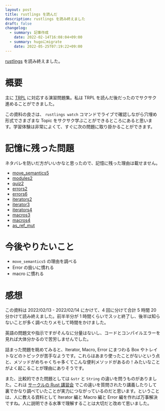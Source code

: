 ```yaml
---
layout: post
title: rustlings を読んだ
description: rustlings を読み終えました
draft: false
changelog:
  - summary: 記事作成
    date: 2022-02-14T16:08:04+09:00
  - summary: hugoにmigrate
    date: 2022-05-25T07:19:22+09:00
---
```


[rustlings](https://github.com/rust-lang/rustlings) を読み終えました。

# 概要

主に [TRPL](https://doc.rust-lang.org/book/) に対応する演習問題集。私は TRPL を読んだ後だったのでサクサク進めることができました。

この資料の良さは、 `rustlings watch` コマンドでライブで確認しながら穴埋め形式でさまざまな Topic をサクサク学ぶことができるところにあると思います。学習体験は非常によくて、すぐに次の問題に取り掛かることができます。

# 記憶に残った問題

ネタバレを防いだ方がいいかなと思ったので、記憶に残った理由は載せません。

- [move_semantics5](https://github.com/rust-lang/rustlings/blob/cd2b5e8e3b616e769d2c17df45f813772aa81530/exercises/move_semantics/move_semantics5.rs)
- [modules2](https://github.com/rust-lang/rustlings/blob/1c3beb0a59178c950dc05fe8ee2346b017429ae0/exercises/modules/modules2.rs)
- [quiz2](https://github.com/rust-lang/rustlings/blob/101072ab9f8c80b40b8b88cb06cbe38aca2481c5/exercises/quiz2.rs)
- [errors2](https://github.com/rust-lang/rustlings/blob/ec2d4bd3ee665f2a4c79dd42c41078223074d4c1/exercises/error_handling/errors2.rs)
- [errors6](https://github.com/rust-lang/rustlings/blob/b7ddd09fab97fc96f032bc8c0b9e1a64e5ffbcdd/exercises/error_handling/errors6.rs)
- [iterators2](https://github.com/rust-lang/rustlings/blob/baf4ba175ba6eb92989e3dd54ecbec4bedc9a863/exercises/standard_library_types/iterators2.rs)
- [iterator3](https://github.com/rust-lang/rustlings/blob/c6712dfccd1a093e590ad22bbc4f49edc417dac0/exercises/standard_library_types/iterators3.rs)
- [iterators4](https://github.com/rust-lang/rustlings/blob/959008284834bece0196a01e17ac69a7e3590116/exercises/standard_library_types/iterators4.rs)
- [macros3](https://github.com/rust-lang/rustlings/blob/ec2d4bd3ee665f2a4c79dd42c41078223074d4c1/exercises/macros/macros3.rs)
- [macros4](https://github.com/rust-lang/rustlings/blob/6bb0b48b100fe4af5bddbcf639e8843350b62555/exercises/macros/macros4.rs)
- [as_ref_mut](https://github.com/rust-lang/rustlings/blob/bb5f404e35f0091b4beb691105e7ed2a94ce4a13/exercises/conversions/as_ref_mut.rs)

# 今後やりたいこと

- `move_semantics5` の理由を調べる
- Error の扱いに慣れる
- macro に慣れる

# 感想

この資料は 2022/02/13 - 2022/02/14 にかけて、4 回に分けて合計 5 時間 20 分かけて読み終えました。前半半分が 1 時間くらいでスッと終了し、後半は知らないことが多く調べたりメモして時間をかけました。

英語の問題文や指示ですがそんなに分量はないし、コードとコンパイルエラーを見れば大体分かるので苦労しませんでした。

詰まった問題を眺めてみると、Iterator, Macro, Error にまつわる Box やトレイトなどのトピックが苦手なようです。これらはあまり使ったことがないという点と、メソッドがめちゃくちゃ多くてこんな便利メソッドがあるの！みたいなことがよく起こることが理由にありそうです。

また、比較的できた問題としては `&str` と `String` の違いを問うものがありました。これは [サークルの Rust 講習会](https://docs.uta8a.net/learn-rust) でこの違いを質問されたり講義したりして裏でかなり調べていたことが実力につながっているのだと思います。ということは、人に教える資料として Iterator 編と Macro 編と Error 編を作れば万事解決ですね。人に説明できる水準で理解することは大切だと改めて思いました。
